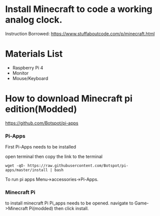 # Install Minecraft to code a working analog clock.

Instruction Borrowed:
https://www.stuffaboutcode.com/p/minecraft.html

# Materials List
- Raspberry Pi 4 
- Monitor 
- Mouse/Keyboard

# How to download Minecraft pi edition(Modded)
https://github.com/Botspot/pi-apps

### Pi-Apps
First Pi-Apps needs to be installed
 
open terminal then copy the link to the terminal

`wget -qO- https://raw.githubusercontent.com/Botspot/pi-apps/master/install | bash`

To run pi apps Menu->accessories->Pi-Apps.

### Minecraft Pi
to install minecraft Pi Pi_apps needs to be opened. navigate to Game->Minecraft Pi(modded) then click install. 
